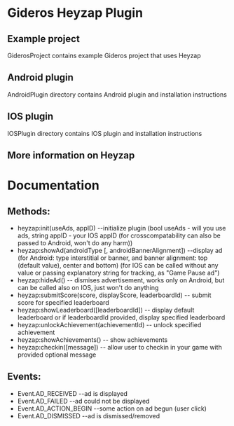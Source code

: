 <h1>Gideros Heyzap Plugin</h1>
<h2>Example project</h2>
<p>GiderosProject contains example Gideros project that uses Heyzap</p>
<h2>Android plugin</h2>
<p>AndroidPlugin directory contains Android plugin and installation instructions</p>
<h2>IOS plugin</h2>
<p>IOSPlugin directory contains IOS plugin and installation instructions</p>
<h2>More information on Heyzap</h2>
<p><a href='http://developers.heyzap.com/' target='_blank'></a></p>

<h1>Documentation</h1>
<h2>Methods:</h2>
<ul>
<li>heyzap:init(useAds, appID) --initialize plugin (bool useAds - will you use ads, string appID - your IOS appID (for crosscompatability can also be passed to Android, won't do any harm))</li>
<li>heyzap:showAd(androidType [, androidBannerAlignment]) --display ad (for Android: type interstitial or banner, and banner alignment: top (default value), center and bottom) (for IOS can be called without any value or passing explanatory string for tracking, as "Game Pause ad")</li>
<li>heyzap:hideAd() -- dismises advertisement, works only on Android, but can be called also on IOS, just won't do anything</li>
<li>heyzap:submitScore(score, displayScore, leaderboardId) -- submit score for specified leaderboard</li>
<li>heyzap:showLeaderboard([leaderboardId]) -- display default leaderboard or if leaderboardId provided, display specified leaderboard</li>
<li>heyzap:unlockAchievement(achievementId) -- unlock specified achievement</li>
<li>heyzap:showAchievements() -- show achievements</li>
<li>heyzap:checkin([message]) -- allow user to checkin in your game with provided optional message</li>
</ul>

<h2>Events:</h2>
<ul>
<li>Event.AD_RECEIVED --ad is displayed</li>
<li>Event.AD_FAILED --ad could not be displayed</li>
<li>Event.AD_ACTION_BEGIN --some action on ad begun (user click)</li>
<li>Event.AD_DISMISSED --ad is dismissed/removed</li>
</ul>